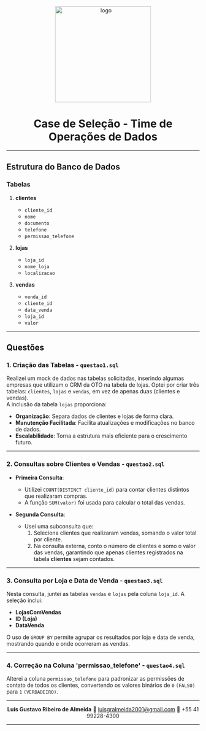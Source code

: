<div style="text-align: center;">
    <img src="https://lh7-us.googleusercontent.com/Mone2E8lRz4GkO9UgKJ27kI9gBJXQDmhGFyZ45brfjVoICu8b_a0_sZueFWTHZqlZIFxazaOgfbNH07O4ZJRuTaxKoNEtCxdzUCfl-oiO3ryy-pGteyyaa_2yfLtpqWoF1sYOQwUgN4Vb0_bgKTWZI0" alt="logo" width="250" height="auto" style="display: block; margin: 0 auto;">
</div>


<h1 align="center">Case de Seleção - Time de Operações de Dados</h1>

---

## Estrutura do Banco de Dados

### Tabelas

1. **clientes**
   - `cliente_id`
   - `nome`
   - `documento`
   - `telefone`
   - `permissao_telefone`

2. **lojas**
   - `loja_id`
   - `nome_loja`
   - `localizacao`

3. **vendas**
   - `venda_id`
   - `cliente_id`
   - `data_venda`
   - `loja_id`
   - `valor`

---

## Questões

### 1. **Criação das Tabelas** - `questao1.sql`

Realizei um mock de dados nas tabelas solicitadas, inserindo algumas empresas que utilizam o CRM da OTO na tabela de lojas. Optei por criar três tabelas: `clientes`, `lojas` e `vendas`, em vez de apenas duas (clientes e vendas).  
A inclusão da tabela `lojas` proporciona:

- **Organização**: Separa dados de clientes e lojas de forma clara.
- **Manutenção Facilitada**: Facilita atualizações e modificações no banco de dados.
- **Escalabilidade**: Torna a estrutura mais eficiente para o crescimento futuro.

---

### 2. **Consultas sobre Clientes e Vendas** - `questao2.sql`

- **Primeira Consulta**:
  - Utilizei `COUNT(DISTINCT cliente_id)` para contar clientes distintos que realizaram compras.
  - A função `SUM(valor)` foi usada para calcular o total das vendas.

- **Segunda Consulta**:
  - Usei uma subconsulta que:
    1. Seleciona clientes que realizaram vendas, somando o valor total por cliente.
    2. Na consulta externa, conto o número de clientes e somo o valor das vendas, garantindo que apenas clientes registrados na tabela **clientes** sejam contados.

---

### 3. **Consulta por Loja e Data de Venda** - `questao3.sql`

Nesta consulta, juntei as tabelas `vendas` e `lojas` pela coluna `loja_id`. A seleção inclui:

- **LojasComVendas**
- **ID (Loja)**
- **DataVenda**

O uso de `GROUP BY` permite agrupar os resultados por loja e data de venda, mostrando quando e onde ocorreram as vendas.

---

### 4. **Correção na Coluna 'permissao_telefone'** - `questao4.sql`

Alterei a coluna `permissao_telefone` para padronizar as permissões de contato de todos os clientes, convertendo os valores binários de `0` `(FALSO)` para `1` `(VERDADEIRO)`.

---

<div align="center">
    <strong>Luís Gustavo Ribeiro de Almeida</strong>  
    📧 <a href="mailto:luisgralmeida2001@gmail.com">luisgralmeida2001@gmail.com</a>  
    📱 +55 41 99228-4300
</div>

---